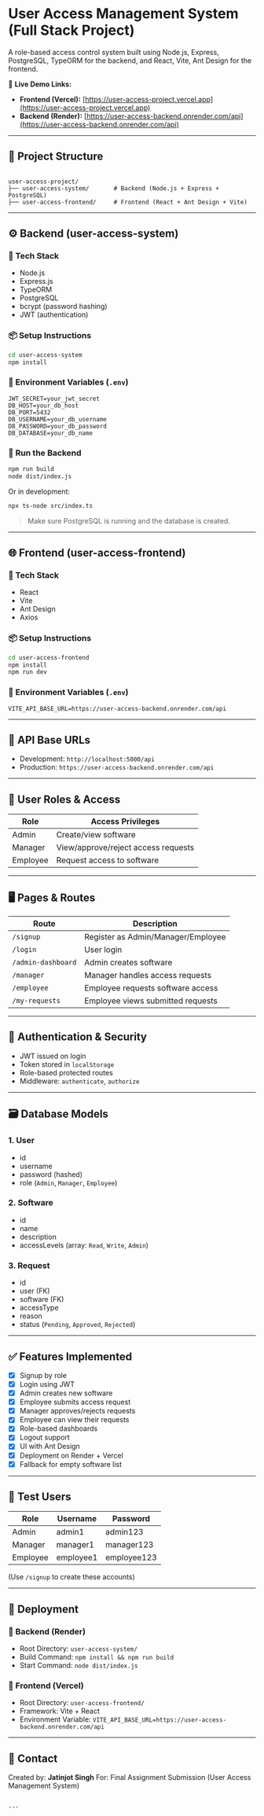 
# User Access Management System (Full Stack Project)

A role-based access control system built using Node.js, Express, PostgreSQL, TypeORM for the backend, and React, Vite, Ant Design for the frontend.

🔗 **Live Demo Links:**

- **Frontend (Vercel):** [https://user-access-project.vercel.app](https://user-access-project.vercel.app)
- **Backend (Render):** [https://user-access-backend.onrender.com/api](https://user-access-backend.onrender.com/api)

---


## 📁 Project Structure

```

user-access-project/
├── user-access-system/       # Backend (Node.js + Express + PostgreSQL)
├── user-access-frontend/     # Frontend (React + Ant Design + Vite)

````

---

## ⚙️ Backend (user-access-system)

### 🔧 Tech Stack

- Node.js
- Express.js
- TypeORM
- PostgreSQL
- bcrypt (password hashing)
- JWT (authentication)

### 📦 Setup Instructions

```bash
cd user-access-system
npm install
````

### 🔐 Environment Variables (`.env`)

```
JWT_SECRET=your_jwt_secret
DB_HOST=your_db_host
DB_PORT=5432
DB_USERNAME=your_db_username
DB_PASSWORD=your_db_password
DB_DATABASE=your_db_name
```

### 🚀 Run the Backend

```bash
npm run build
node dist/index.js
```

Or in development:

```bash
npx ts-node src/index.ts
```

> Make sure PostgreSQL is running and the database is created.

---

## 🌐 Frontend (user-access-frontend)

### 🔧 Tech Stack

* React
* Vite
* Ant Design
* Axios

### 📦 Setup Instructions

```bash
cd user-access-frontend
npm install
npm run dev
```

### 🔐 Environment Variables (`.env`)

```
VITE_API_BASE_URL=https://user-access-backend.onrender.com/api
```

---

## 🔗 API Base URLs

* Development: `http://localhost:5000/api`
* Production: `https://user-access-backend.onrender.com/api`

---

## 🔑 User Roles & Access

| Role     | Access Privileges                   |
| -------- | ----------------------------------- |
| Admin    | Create/view software                |
| Manager  | View/approve/reject access requests |
| Employee | Request access to software          |

---

## 🖥️ Pages & Routes

| Route              | Description                        |
| ------------------ | ---------------------------------- |
| `/signup`          | Register as Admin/Manager/Employee |
| `/login`           | User login                         |
| `/admin-dashboard` | Admin creates software             |
| `/manager`         | Manager handles access requests    |
| `/employee`        | Employee requests software access  |
| `/my-requests`     | Employee views submitted requests  |

---

## 🔐 Authentication & Security

* JWT issued on login
* Token stored in `localStorage`
* Role-based protected routes
* Middleware: `authenticate`, `authorize`

---

## 🗃️ Database Models

### 1. **User**

* id
* username
* password (hashed)
* role (`Admin`, `Manager`, `Employee`)

### 2. **Software**

* id
* name
* description
* accessLevels (array: `Read`, `Write`, `Admin`)

### 3. **Request**

* id
* user (FK)
* software (FK)
* accessType
* reason
* status (`Pending`, `Approved`, `Rejected`)

---

## ✅ Features Implemented

* [x] Signup by role
* [x] Login using JWT
* [x] Admin creates new software
* [x] Employee submits access request
* [x] Manager approves/rejects requests
* [x] Employee can view their requests
* [x] Role-based dashboards
* [x] Logout support
* [x] UI with Ant Design
* [x] Deployment on Render + Vercel
* [x] Fallback for empty software list

---

## 🧪 Test Users

| Role     | Username  | Password    |
| -------- | --------- | ----------- |
| Admin    | admin1    | admin123    |
| Manager  | manager1  | manager123  |
| Employee | employee1 | employee123 |

(Use `/signup` to create these accounts)

---

## 🚀 Deployment

### 🔹 Backend (Render)

* Root Directory: `user-access-system/`
* Build Command: `npm install && npm run build`
* Start Command: `node dist/index.js`

### 🔹 Frontend (Vercel)

* Root Directory: `user-access-frontend/`
* Framework: Vite + React
* Environment Variable:
  `VITE_API_BASE_URL=https://user-access-backend.onrender.com/api`

---

## 📧 Contact

Created by: **Jatinjot Singh**
For: Final Assignment Submission (User Access Management System)

```

---

```
